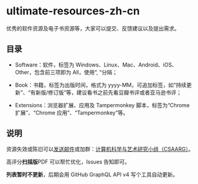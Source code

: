 # ultimate-resources-zh-cn

优秀的软件资源及电子书资源等，大家可以提交、反馈建议以及提出需求。

## 目录

* Software：软件，标签为 Windows、Linux、Mac、Android、iOS、Other，包含前三项即为 All，使用“, ”分隔；

* Book：书籍，标签为出版时间，格式为 yyyy-MM，可追加标签，如“持续更新”、“有新版/修订版”等，建议看书之前先看豆瓣书评或者亚马逊书评；

* Extensions：浏览器扩展、应用及 Tampermonkey 脚本，标签为“Chrome 扩展”、“Chrome 应用”、“Tampermonkey”等。

## 说明

资源失效或陈旧可以[发送邮件](mailto:duanluan@outlook.com)或加群：[计算机科学与艺术研究小组（CSAARG）](//shang.qq.com/wpa/qunwpa?idkey=7a3091ee747d76650cf3bfc9e0d2568bc42bd6c9bc7c47bf8d01fa37461e054f)。

高评分**扫描版**PDF 可以帮忙优化，Issues 告知即可。

**列表暂时不更新**，后期会用 GitHub GraphQL API v4 写个工具自动更新。
